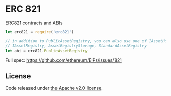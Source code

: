 # ERC 821

ERC821 contracts and ABIs

```js
let erc821 = require('erc821')

// in addition to PublicAssetRegistry, you can also use one of IAssetHolder,
// IAssetRegistry, AssetRegistryStorage, StandardAssetRegistry
let abi = erc821.PublicAssetRegistry
```

Full spec: https://github.com/ethereum/EIPs/issues/821

## License

Code released under [the Apache v2.0 license](https://github.com/buhrmi/ERC821/blob/master/LICENSE).
